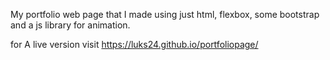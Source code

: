 
My portfolio web page that I made using just html, flexbox, some bootstrap and a js library for animation.

for A live version visit https://luks24.github.io/portfoliopage/

